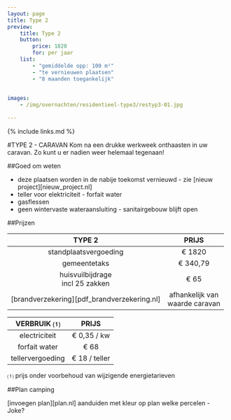 ```yaml
---
layout: page
title: Type 2
preview: 
    title: Type 2
    button:
        price: 1820
        for: per jaar
    list:
        - "gemiddelde opp: 100 m²"
        - "te vernieuwen plaatsen"
        - "8 maanden toegankelijk"
        
        
images:
    - /img/overnachten/residentieel-type3/restyp3-01.jpg
    
---
```


{% include links.md %}

#TYPE 2 - CARAVAN 
Kom na een drukke werkweek onthaasten in uw caravan. Zo kunt u er nadien weer helemaal tegenaan!


##Goed om weten
- deze plaatsen worden in de nabije toekomst vernieuwd - zie [nieuw project][nieuw_project.nl]
- teller voor elektriciteit - forfait water
- gasflessen
- geen wintervaste wateraansluiting - sanitairgebouw blijft open


##Prijzen

TYPE 2                |PRIJS           |
:--------------------:|:--------------:|
standplaatsvergoeding |€ 1820               
gemeentetaks          |€ 340,79 
huisvuilbijdrage<br>incl 25 zakken<br> | € 65    
[brandverzekering][pdf_brandverzekering.nl]|afhankelijk van <br>waarde caravan


VERBRUIK ⑴           |PRIJS          |
:--------------------:|:-------------:|
electriciteit         | € 0,35 / kw        
forfait water         | € 68 
tellervergoeding      | € 18 / teller

⑴ prijs onder voorbehoud van wijzigende energietarieven



##Plan camping

[invoegen plan][plan.nl]
aanduiden met kleur op plan welke percelen - Joke?

